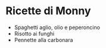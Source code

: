 # Ricette di Monny

* Spaghetti aglio, olio e peperoncino
* Risotto ai funghi
* Pennette alla carbonara
